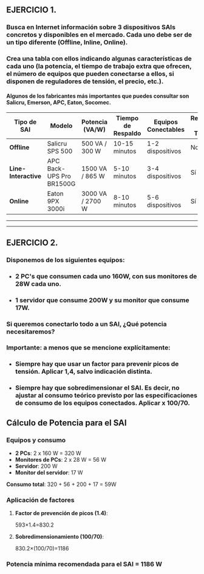 ## EJERCICIO 1.

### Busca en Internet información sobre 3 dispositivos SAIs concretos y disponibles en el mercado. Cada uno debe ser de un tipo diferente (Offline, Inline, Online).
### Crea una tabla con ellos indicando algunas características de cada uno (la potencia, el tiempo de trabajo extra que ofrecen, el número de equipos que pueden conectarse a ellos, si disponen de reguladores de tensión, el precio, etc.).

#### Algunos de los fabricantes más importantes que puedes consultar son Salicru, Emerson, APC, Eaton, Socomec.

| Tipo de SAI          | Modelo                   | Potencia (VA/W)    | Tiempo de Respaldo | Equipos Conectables | Regulador de Tensión | Precio Aproximado |
|----------------------|--------------------------|--------------------|--------------------|----------------------|----------------------|-------------------|
| **Offline**          | Salicru SPS 500          | 500 VA / 300 W     | 10-15 minutos      | 1-2 dispositivos     | No                   | 60 €              |
| **Line-Interactive** | APC Back-UPS Pro BR1500G | 1500 VA / 865 W    | 5-10 minutos       | 3-4 dispositivos     | Sí                   | 250 €             |
| **Online**           | Eaton 9PX 3000i          | 3000 VA / 2700 W   | 8-10 minutos       | 5-6 dispositivos     | Sí                   | 1.500 €           |
---
---
## EJERCICIO 2.

### Disponemos de los siguientes equipos:

* ### 2 PC's que consumen cada uno 160W, con sus monitores de 28W cada uno.
* ### 1 servidor que consume 200W y su monitor que consume 17W.

### Si queremos conectarlo todo a un SAI, ¿Qué potencia necesitaremos?

### Importante: a menos que se mencione explícitamente:
* ### Siempre hay que usar un factor para prevenir picos de tensión. Aplicar 1,4, salvo indicación distinta.

* ### Siempre hay que sobredimensionar el SAI. Es decir, no ajustar al consumo teórico previsto por las especificaciones de consumo de los equipos conectados. Aplicar x 100/70.


## Cálculo de Potencia para el SAI

### Equipos y consumo
- **2 PCs**: 2 x 160 W = 320 W
- **Monitores de PCs**: 2 x 28 W = 56 W
- **Servidor**: 200 W
- **Monitor del servidor**: 17 W

**Consumo total**: 320 + 56 + 200 + 17 = 59W

### Aplicación de factores
1. **Factor de prevención de picos (1.4)**:

   593×1.4=830.2

2. **Sobredimensionamiento (100/70)**:
    
    830.2×(100/70)​=1186

### Potencia mínima recomendada para el SAI = **1186 W**
